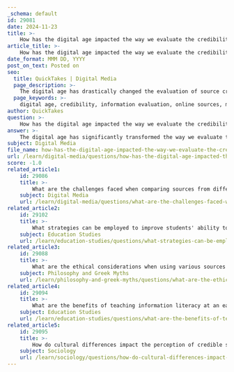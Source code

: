 ```yaml
---
_schema: default
id: 29081
date: 2024-11-23
title: >-
    How has the digital age impacted the way we evaluate the credibility of sources?
article_title: >-
    How has the digital age impacted the way we evaluate the credibility of sources?
date_format: MMM DD, YYYY
post_on_text: Posted on
seo:
  title: QuickTakes | Digital Media
  page_description: >-
    The digital age has drastically changed the evaluation of source credibility, emphasizing the need for critical thinking skills, awareness of misinformation, and understanding the influence of algorithms and bias.
  page_keywords: >-
    digital age, credibility, information evaluation, online sources, misinformation, information literacy, trust, algorithms, bias, SIFT method
author: QuickTakes
question: >-
    How has the digital age impacted the way we evaluate the credibility of sources?
answer: >-
    The digital age has significantly transformed the way we evaluate the credibility of sources, primarily due to the vast amount of information available online and the varying degrees of reliability associated with it. Here are several key impacts:\n\n1. **Increased Reliance on Online Sources**: The advancement of Internet-based technologies has led to a greater dependence on online materials for both academic and non-academic purposes. Unlike traditional print media, which often undergoes rigorous editorial processes, online information is frequently unregulated, making it essential for users to critically assess the credibility of the sources they encounter.\n\n2. **Challenges of Trust and Mistrust**: The digital environment complicates traditional notions of trust. As highlighted in recent research, the critical assessment of information is not only about determining credibility but also about understanding how trust is constructed and deconstructed in digital spaces. This includes recognizing that personal trust and institutional trust can become intermingled, leading to a landscape where misinformation can thrive alongside credible information.\n\n3. **Algorithmic Influence**: Search engines and social media platforms utilize algorithms that prioritize certain types of content based on user behavior and engagement. This can skew the visibility of credible sources, as users may be more likely to encounter sensational or misleading information that garners more clicks, rather than reliable content. For instance, when searching for practical information, such as "how to change a flat tire," users are more likely to receive how-to videos rather than unrelated content, which illustrates the importance of understanding how algorithms shape our access to information.\n\n4. **Critical Assessment Skills**: The necessity for robust information literacy skills has never been more critical. Tools like the SIFT method (Stop, Investigate, Find, Trace) encourage users to pause before engaging with content, investigate the source, and trace claims back to their original context. This approach helps users discern the reliability of information and reduces the likelihood of spreading misinformation.\n\n5. **The Role of Bias**: Evaluating sources now requires a keen awareness of bias. Users must consider how bias may affect the credibility and reliability of the information presented. This involves not only examining the content but also understanding the motivations behind the source, whether it be a commercial entity, a non-profit organization, or an individual.\n\n6. **Emergence of Misinformation**: The digital landscape has facilitated the rapid spread of misinformation, particularly through social media. This has created a pressing need for individuals to develop critical digital literacy skills to navigate the complexities of online information and to engage reflexively with digital media.\n\nIn summary, the digital age has necessitated a more nuanced approach to evaluating the credibility of sources. As information consumers, individuals must cultivate critical assessment skills, recognize the influence of algorithms, and understand the dynamics of trust and bias in order to navigate the vast and often misleading digital information landscape effectively.
subject: Digital Media
file_name: how-has-the-digital-age-impacted-the-way-we-evaluate-the-credibility-of-sources.md
url: /learn/digital-media/questions/how-has-the-digital-age-impacted-the-way-we-evaluate-the-credibility-of-sources
score: -1.0
related_article1:
    id: 29086
    title: >-
        What are the challenges faced when comparing sources from different media?
    subject: Digital Media
    url: /learn/digital-media/questions/what-are-the-challenges-faced-when-comparing-sources-from-different-media
related_article2:
    id: 29102
    title: >-
        What strategies can be employed to improve students' ability to compare sources?
    subject: Education Studies
    url: /learn/education-studies/questions/what-strategies-can-be-employed-to-improve-students-ability-to-compare-sources
related_article3:
    id: 29088
    title: >-
        What are the ethical considerations when using various sources of information?
    subject: Philosophy and Greek Myths
    url: /learn/philosophy-and-greek-myths/questions/what-are-the-ethical-considerations-when-using-various-sources-of-information
related_article4:
    id: 29094
    title: >-
        What are the benefits of teaching information literacy at an early age?
    subject: Education Studies
    url: /learn/education-studies/questions/what-are-the-benefits-of-teaching-information-literacy-at-an-early-age
related_article5:
    id: 29095
    title: >-
        How do cultural differences impact the perception of credible sources?
    subject: Sociology
    url: /learn/sociology/questions/how-do-cultural-differences-impact-the-perception-of-credible-sources
---
```


&nbsp;